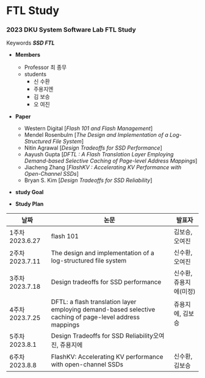 # FTL Study

### 2023 DKU System Software Lab FTL Study

Keywords **_SSD FTL_** 

* **Members**
    - Professor 최 종무
    - students
        + 신 수환
        + 주용지엔
        + 김 보승
        + 오 여진

*  **Paper**
    - Western Digital  [_Flash 101 and Flash Management_]
    - Mendel Rosenbulm [_The Design and Implementation of a Log-Structured File System_]
    - Nitin Agrawal [_Design Tradeoffs for SSD Performance_]
    - Aayush Gupta [_DFTL : A Flash Translation Layer Employing Demand-based Selective Caching of Page-level Address Mappings_]
    - Jiacheng Zhang [_FlashKV : Accelerating KV Performance with Open-Channel SSDs_]
    - Bryan S. Kim [_Design Tradeoffs for SSD Reliability_]

* **study Goal**

* **Study Plan**

|날짜|논문|발표자|
|---|---|---|
|1주차 2023.6.27|flash 101|김보승, 오여진|
|2주차 2023.7.11|The design and implementation of a log-structured file system|신수환, 오여진|
|3주차 2023.7.18|Design tradeoffs for SSD performance|신수환, 쥬용지에(미정)|
|4주차 2023.7.25|DFTL: a flash translation layer employing demand-based selective caching of page-level address mappings|쥬용지에, 김보승|
|5주차 2023.8.1|Design Tradeoffs for SSD Reliability오여진, 쥬용지에|
|6주차 2023.8.8|FlashKV: Accelerating KV performance with open-channel SSDs|신수환, 김보승|

